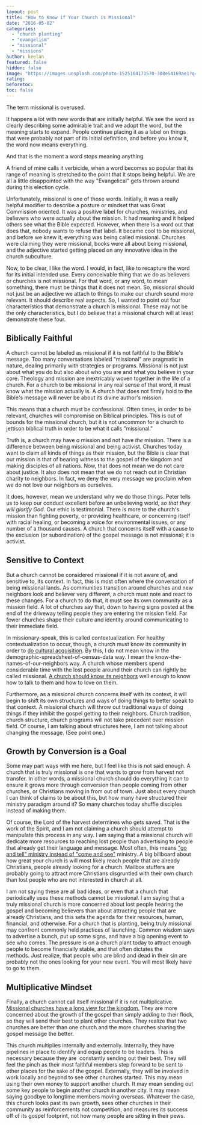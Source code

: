 ```yaml
---
layout: post
title: "How to Know if Your Church is Missional"
date: "2016-05-02"
categories: 
  - "church planting"
  - "evangelism"
  - "missional"
  - "missions"
author: keelan
featured: false
hidden: false
image: "https://images.unsplash.com/photo-1525104171570-308e54169ae1?q=80&w=2076&auto=format&fit=crop&ixlib=rb-4.0.3&ixid=M3wxMjA3fDB8MHxwaG90by1wYWdlfHx8fGVufDB8fHx8fA%3D%3D"
rating:
beforetoc:
toc: false
---
```


The term missional is overused.

It happens a lot with new words that are initially helpful. We see the word as clearly describing some admirable trait and we adopt the word, but the meaning starts to expand. People continue placing it as a label on things that were probably not part of its initial definition, and before you know it, the word now means everything.

And that is the moment a word stops meaning anything.

A friend of mine calls it verbicide, when a word becomes so popular that its range of meaning is stretched to the point that it stops being helpful. We are all a little disappointed with the way "Evangelical" gets thrown around during this election cycle.

Unfortunately, missional is one of those words. Initially, it was a really helpful modifier to describe a posture or mindset that was Great Commission oriented. It was a positive label for churches, ministries, and believers who were actually about the mission. It had meaning and it helped others see what the Bible expected. However, when there is a word out that does that, nobody wants to refuse that label. It became cool to be missional, and before we knew it, everything was being called missional. Churches were claiming they were missional, books were all about being missional, and the adjective started getting placed on any innovative idea in the church subculture.

Now, to be clear, I like the word. I would, in fact, like to recapture the word for its initial intended use. Every conceivable thing that we do as believers or churches is not missional. For that word, or any word, to mean something, there must be things that it does not mean. So, missional should not just be an adjective we attach to things to make our church sound more relevant. It should describe real aspects. So, I wanted to point out four characteristics that demonstrate a church is missional. These may not be the only characteristics, but I do believe that a missional church will at least demonstrate these four.

## **Biblically Faithful**

A church cannot be labeled as missional if it is not faithful to the Bible's message. Too many conversations labeled "missional" are pragmatic in nature, dealing primarily with strategies or programs. Missional is not just about what you do but also about who you are and what you believe in your core. Theology and mission are inextricably woven together in the life of a church. For a church to be missional in any real sense of that word, it must know what the mission actually is. A church that does not firmly hold to the Bible's message will never be about its divine author's mission.

This means that a church must be confessional. Often times, in order to be relevant, churches will compromise on Biblical principles. This is out of bounds for the missional church, but it is not uncommon for a church to jettison biblical truth in order to be what it calls "missional."

Truth is, a church may have _a_ mission and not have _the_ mission. There is a difference between being missional and being activist. Churches today want to claim all kinds of things as their mission, but the Bible is clear that our mission is that of bearing witness to the gospel of the kingdom and making disciples of all nations. Now, that does not mean we do not care about justice. It also does not mean that we do not reach out in Christian charity to neighbors. In fact, we deny the very message we proclaim when we do not love our neighbors as ourselves.

It does, however, mean we understand why we do those things. Peter tells us to keep our conduct excellent before an unbelieving world, _so that they will glorify God._ Our ethic is testimonial. There is more to the church's mission than fighting poverty, or providing healthcare, or concerning itself with racial healing, or becoming a voice for environmental issues, or any number of a thousand causes. A church that concerns itself with a cause to the exclusion (or subordination) of the gospel message is not missional; it is activist.

## **Sensitive to Context**

But a church cannot be considered missional if it is not aware of, and sensitive to, its context. In fact, this is most often where the conversation of being missional lands. As communities transition around churches and new neighbors look and believer very different, a church must note and react to these changes. For a church to do that, it must see its own community as a mission field. A lot of churches say that, down to having signs posted at the end of the driveway telling people they are entering the mission field. Far fewer churches shape their culture and identity around communicating to their immediate field.

In missionary-speak, this is called contextualization. For healthy contextualization to occur, though, a church must know its community in order to [do cultural acquisition](http://blog.keelancook.com/tag/cultural-acquisition). By this, I do not mean know in the demographic-spreadsheet-of-census-data way. I mean the know-the-names-of-our-neighbors way. A church whose members spend considerable time with the lost people around their church can rightly be called missional. [A church should know its neighbors](http://blog.keelancook.com/2015/09/a-word-of-caution-concerning-relationship-evangelism.html) well enough to know how to talk to them and how to love on them.

Furthermore, as a missional church concerns itself with its context, it will begin to shift its own structures and ways of doing things to better speak to that context. A missional church will throw out traditional ways of doing things if they inhibit the gospel getting to their neighbors. Church tradition, church structure, church programs will not take precedent over mission field. Of course, I am talking about structures here, I am not talking about changing the message. (See point one.)

## **Growth by Conversion is a Goal**

Some may part ways with me here, but I feel like this is not said enough. A church that is truly missional is one that wants to grow from harvest not transfer. In other words, a missional church should do everything it can to ensure it grows more through conversion than people coming from other churches, or Christians moving in from out of town. Just about every church I can think of claims to be about this, but how many have structured their ministry paradigm around it? So many churches today shuffle disciples instead of making them.

Of course, the Lord of the harvest determines who gets saved. That is the work of the Spirit, and I am not claiming a church should attempt to manipulate this process in any way. I am saying that a missional church will dedicate more resources to reaching lost people than advertising to people that already get their language and message. Most often, this means ["go and tell" ministry instead of "come and see"](http://blog.keelancook.com/2015/12/turn-your-esl-ministry-into-a-church-planting-machine.html) ministry. A big billboard about how great your church is will most likely reach people that are already Christians, people already looking for a church. Mailbox stuffers are probably going to attract more Christians disgruntled with their own church than lost people who are not interested in church at all.

I am not saying these are all bad ideas, or even that a church that periodically uses these methods cannot be missional. I am saying that a truly missional church is more concerned about lost people hearing the gospel and becoming believers than about attracting people that are already Christians, and this sets the agenda for their resources, human, financial, and otherwise. For a church that is planting, being truly missional may confront commonly held practices of launching. Common wisdom says to advertise a bunch, put up some signs, and have a big opening event to see who comes. The pressure is on a church plant today to attract enough people to become financially stable, and that often dictates the methods. Just realize, that people who are blind and dead in their sin are probably not the ones looking for your new event. You will most likely have to go to them.

## **Multiplicative Mindset**

Finally, a church cannot call itself missional if it is not multiplicative. [Missional churches have a long view for the kingdom.](http://blog.keelancook.com/2015/10/a-multiplication-mindset-the-ministry-paradigm-your-church-may-be-missing.html) They are more concerned about the growth of the gospel than simply adding to their flock, so they will send their best to plant other churches. They realize that two churches are better than one church and the more churches sharing the gospel message the better.

This church multiplies internally and externally. Internally, they have pipelines in place to identify and equip people to be leaders. This is necessary because they are  constantly sending out their best. They will feel the pinch as their most faithful members step forward to be sent to other places for the sake of the gospel. Externally, they will be involved in work locally and beyond to see other churches started. This may mean using their own money to support another church. It may mean sending out some key people to begin another church in another city. It may mean saying goodbye to longtime members moving overseas. Whatever the case, this church looks past its own growth, sees other churches in their community as reinforcements not competition, and measures its success off of its gospel footprint, not how many people are sitting in their pews.
